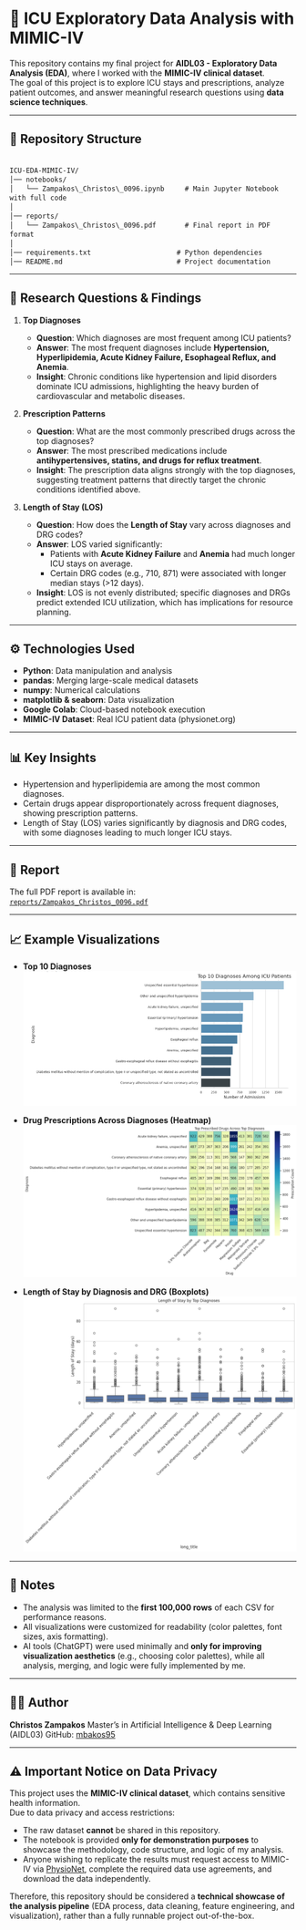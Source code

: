 
# 🏥 ICU Exploratory Data Analysis with MIMIC-IV

This repository contains my final project for **AIDL03 - Exploratory Data Analysis (EDA)**, where I worked with the **MIMIC-IV clinical dataset**.  
The goal of this project is to explore ICU stays and prescriptions, analyze patient outcomes, and answer meaningful research questions using **data science techniques**.

---

## 📂 Repository Structure
```

ICU-EDA-MIMIC-IV/
│── notebooks/
│   └── Zampakos\_Christos\_0096.ipynb     # Main Jupyter Notebook with full code
│
│── reports/
│   └── Zampakos\_Christos\_0096.pdf       # Final report in PDF format
│
│── requirements.txt                     # Python dependencies
│── README.md                            # Project documentation

```

---

## 🎯 Research Questions & Findings

1. **Top Diagnoses**  
   - **Question**: Which diagnoses are most frequent among ICU patients?  
   - **Answer**: The most frequent diagnoses include **Hypertension, Hyperlipidemia, Acute Kidney Failure, Esophageal Reflux, and Anemia**.  
   - **Insight**: Chronic conditions like hypertension and lipid disorders dominate ICU admissions, highlighting the heavy burden of cardiovascular and metabolic diseases.

2. **Prescription Patterns**  
   - **Question**: What are the most commonly prescribed drugs across the top diagnoses?  
   - **Answer**: The most prescribed medications include **antihypertensives, statins, and drugs for reflux treatment**.  
   - **Insight**: The prescription data aligns strongly with the top diagnoses, suggesting treatment patterns that directly target the chronic conditions identified above.

3. **Length of Stay (LOS)**  
   - **Question**: How does the **Length of Stay** vary across diagnoses and DRG codes?  
   - **Answer**: LOS varied significantly:  
     - Patients with **Acute Kidney Failure** and **Anemia** had much longer ICU stays on average.  
     - Certain DRG codes (e.g., 710, 871) were associated with longer median stays (>12 days).  
   - **Insight**: LOS is not evenly distributed; specific diagnoses and DRGs predict extended ICU utilization, which has implications for resource planning.


---

## ⚙️ Technologies Used
- **Python**: Data manipulation and analysis
- **pandas**: Merging large-scale medical datasets
- **numpy**: Numerical calculations
- **matplotlib & seaborn**: Data visualization
- **Google Colab**: Cloud-based notebook execution
- **MIMIC-IV Dataset**: Real ICU patient data (physionet.org)

---

## 📊 Key Insights
- Hypertension and hyperlipidemia are among the most common diagnoses.  
- Certain drugs appear disproportionately across frequent diagnoses, showing prescription patterns.  
- Length of Stay (LOS) varies significantly by diagnosis and DRG codes, with some diagnoses leading to much longer ICU stays.

---

## 📑 Report
The full PDF report is available in:  
[`reports/Zampakos_Christos_0096.pdf`](reports/Zampakos_Christos_0096.pdf)


---

## 📈 Example Visualizations

- **Top 10 Diagnoses**  
  ![Top 10 Diagnoses](https://github.com/mbakos95/ICU-EDA-with-MIMIC-IV/blob/main/Top%2010%20Diagnoses%20(Bar%20Chart).png)

- **Drug Prescriptions Across Diagnoses (Heatmap)**  
  ![Drug Prescriptions Heatmap](https://github.com/mbakos95/ICU-EDA-with-MIMIC-IV/blob/main/Drug%20Prescriptions%20Across%20Diagnoses%20(Heatmap).png)

- **Length of Stay by Diagnosis and DRG (Boxplots)**  
  ![LOS by Diagnosis and DRG](https://github.com/mbakos95/ICU-EDA-with-MIMIC-IV/blob/main/Length%20of%20Stay%20by%20Diagnosis%20and%20DRG%20(Boxplots).png)


---

## 📌 Notes

* The analysis was limited to the **first 100,000 rows** of each CSV for performance reasons.
* All visualizations were customized for readability (color palettes, font sizes, axis formatting).
* AI tools (ChatGPT) were used minimally and **only for improving visualization aesthetics** (e.g., choosing color palettes), while all analysis, merging, and logic were fully implemented by me.

---

## 👨‍💻 Author

**Christos Zampakos**
Master’s in Artificial Intelligence & Deep Learning (AIDL03)
GitHub: [mbakos95](https://github.com/mbakos95)



---

## ⚠️ Important Notice on Data Privacy
This project uses the **MIMIC-IV clinical dataset**, which contains sensitive health information.  
Due to data privacy and access restrictions:
- The raw dataset **cannot** be shared in this repository.
- The notebook is provided **only for demonstration purposes** to showcase the methodology, code structure, and logic of my analysis.
- Anyone wishing to replicate the results must request access to MIMIC-IV via [PhysioNet](https://physionet.org/), complete the required data use agreements, and download the data independently.

Therefore, this repository should be considered a **technical showcase of the analysis pipeline** (EDA process, data cleaning, feature engineering, and visualization), rather than a fully runnable project out-of-the-box.




